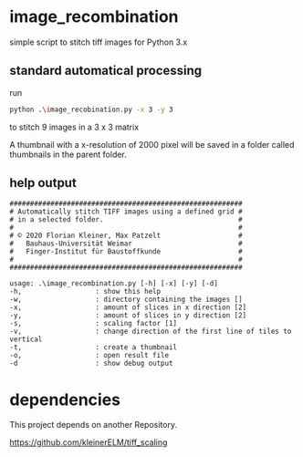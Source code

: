 # image_recombination
simple script to stitch tiff images for Python 3.x

## standard automatical processing

run 
```bash
python .\image_recobination.py -x 3 -y 3
```
to stitch 9 images in a 3 x 3 matrix


A thumbnail with a x-resolution of 2000 pixel will be saved in a folder called thumbnails in the parent folder.

## help output

```
#########################################################
# Automatically stitch TIFF images using a defined grid #
# in a selected folder.                                 #
#                                                       #
# © 2020 Florian Kleiner, Max Patzelt                   #
#   Bauhaus-Universität Weimar                          #
#   Finger-Institut für Baustoffkunde                   #
#                                                       #
#########################################################

usage: .\image_recombination.py [-h] [-x] [-y] [-d]
-h,                  : show this help
-w,                  : directory containing the images []
-x,                  : amount of slices in x direction [2]
-y,                  : amount of slices in y direction [2]
-s,                  : scaling factor [1]
-v,                  : change direction of the first line of tiles to vertical
-t,                  : create a thumbnail
-o,                  : open result file
-d                   : show debug output
```

# dependencies

This project depends on another Repository. 

https://github.com/kleinerELM/tiff_scaling
